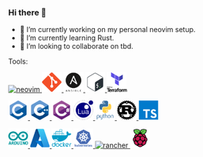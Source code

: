 ### Hi there 👋

- 🔭 I’m currently working on my personal neovim setup.
- 🌱 I’m currently learning Rust.
- 👯 I’m looking to collaborate on tbd.

Tools:
<p align="left"> <a href="https://neovim.io/" target="_blank" rel="noreferrer"> <img src="https://www.vectorlogo.zone/logos/neovimio/neovimio-icon.svg" alt="neovim" width="40" height="40"/> </a> <a href="https://git-scm.com/" target="_blank" rel="noreferrer"> <img src="https://raw.githubusercontent.com/devicons/devicon/master/icons/git/git-original.svg" alt="git" width="40" height="40"/> </a> <a href="https://www.ansible.com/" target="_blank" rel="noreferrer"> <img src="https://raw.githubusercontent.com/devicons/devicon/master/icons/ansible/ansible-original-wordmark.svg" alt="ansible" width="40" height="40"/> </a> <a href="https://www.gnu.org/software/bash/" target="_blank" rel="noreferrer"> <img src="https://raw.githubusercontent.com/devicons/devicon/master/icons/bash/bash-original.svg" alt="bash" width="40" height="40"/> </a> <a href="https://www.terraform.io/" target="_blank" rel="noreferrer"> <img src="https://raw.githubusercontent.com/devicons/devicon/master/icons/terraform/terraform-original-wordmark.svg" alt="terraform" width="40" height="40"/> </a> </p>

<p align="left"> <a href="https://www.open-std.org/jtc1/sc22/wg14/" target="_blank" rel="noreferrer"> <img src="https://raw.githubusercontent.com/devicons/devicon/master/icons/c/c-original.svg" alt="c" width="40" height="40"/> </a> <a href="https://isocpp.org/" target="_blank" rel="noreferrer"> <img src="https://raw.githubusercontent.com/devicons/devicon/master/icons/cplusplus/cplusplus-original.svg" alt="cplusplus" width="40" height="40"/> </a> <a href="https://learn.microsoft.com/en-us/dotnet/csharp/" target="_blank" rel="noreferrer"> <img src="https://raw.githubusercontent.com/devicons/devicon/master/icons/csharp/csharp-original.svg" alt="csharp" width="40" height="40"/> </a> <a href="https://www.lua.org/" target="_blank" rel="noreferrer"> <img src="https://raw.githubusercontent.com/devicons/devicon/master/icons/lua/lua-original-wordmark.svg" alt="lua" width="40" height="40"/> </a> <a href="https://www.python.org/" target="_blank" rel="noreferrer"> <img src="https://raw.githubusercontent.com/devicons/devicon/master/icons/python/python-original-wordmark.svg" alt="python" width="40" height="40"/> </a> <a href="https://www.rust-lang.org/" target="_blank" rel="noreferrer"> <img src="https://raw.githubusercontent.com/devicons/devicon/master/icons/rust/rust-plain.svg" alt="rust" width="40" height="40"/> </a> <a href="https://www.typescriptlang.org/" target="_blank" rel="noreferrer"> <img src="https://raw.githubusercontent.com/devicons/devicon/master/icons/typescript/typescript-original.svg" alt="typescript" width="40" height="40"/> </a> </p>

<p align="left"> <a href="https://www.arduino.cc/" target="_blank" rel="noreferrer"> <img src="https://raw.githubusercontent.com/devicons/devicon/master/icons/arduino/arduino-original-wordmark.svg" alt="arduino" width="40" height="40"/> </a> <a href="https://azure.microsoft.com/en-us/" target="_blank" rel="noreferrer"> <img src="https://raw.githubusercontent.com/devicons/devicon/master/icons/azure/azure-original.svg" alt="azure" width="40" height="40"/> </a> <a href="https://www.docker.com/" target="_blank" rel="noreferrer"> <img src="https://raw.githubusercontent.com/devicons/devicon/master/icons/docker/docker-plain-wordmark.svg" alt="docker" width="40" height="40"/> </a> <a href="https://kubernetes.io/" target="_blank" rel="noreferrer"> <img src="https://raw.githubusercontent.com/devicons/devicon/master/icons/kubernetes/kubernetes-plain-wordmark.svg" alt="k8s" width="40" height="40"/> </a> <a href="https://www.rancher.com/" target="_blank" rel="noreferrer"> <img src="https://www.vectorlogo.zone/logos/rancher/rancher-ar21.svg" alt="rancher" width="40" height="40"/> </a> <a href="https://www.raspberrypi.org/" target="_blank" rel="noreferrer"> <img src="https://raw.githubusercontent.com/devicons/devicon/master/icons/raspberrypi/raspberrypi-original.svg" alt="raspberrypi" width="40" height="40"/> </a> </p>
